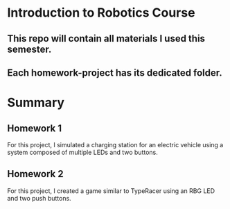 # Introduction to Robotics Course

##  This repo will contain all materials I used this semester.
## Each homework-project has its dedicated folder.

# Summary

## Homework 1 
For this project, I simulated a charging station for an electric vehicle using a system composed of multiple LEDs and two buttons.

## Homework 2
For this project, I created a game similar to TypeRacer using an RBG LED and two push buttons.